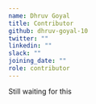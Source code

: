 ```yaml
---
name: Dhruv Goyal
title: Contributor
github: dhruv-goyal-10
twitter: ""
linkedin: ""
slack: ""
joining_date: ""
role: contributor
---
```


Still waiting for this
